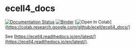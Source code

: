 # ecell4_docs

[![Documentation Status](https://readthedocs.org/projects/ecell4/badge/?version=latest)](https://ecell4.readthedocs.io/en/latest/?badge=latest)
[![Binder](https://mybinder.org/badge_logo.svg)](https://mybinder.org/v2/gh/ecell/ecell4_docs/master)
[![Open In Colab](https://colab.research.google.com/assets/colab-badge.svg)](https://colab.research.google.com/github/ecell/ecell4_docs/]

See [https://ecell4.readthedocs.io/en/latest/](https://ecell4.readthedocs.io/en/latest/).

<!--

![banner](./ecell-logo-with-title.png)

[![Build Status](https://travis-ci.org/ecell/ecell4_docs.svg?branch=master)](https://travis-ci.org/ecell/ecell4_docs)

## Tutorials

Chapter|Title|nbviewer|Open in Colab
---|---|---|---
1|Brief Tour of E-Cell4 Simulations|[![nbviewer](https://img.shields.io/badge/render-nbviewer-orange.svg)](https://nbviewer.jupyter.org/github/ecell/ecell4-docs/blob/master/en/tutorials/tutorial1.ipynb)|[![Open In Colab](https://colab.research.google.com/assets/colab-badge.svg)](https://colab.research.google.com/github/ecell/ecell4-docs/blob/master/en/tutorials/tutorial1.ipynb)
2|How to Build a Model|[![nbviewer](https://img.shields.io/badge/render-nbviewer-orange.svg)](https://nbviewer.jupyter.org/github/ecell/ecell4-docs/blob/master/en/tutorials/tutorial2.ipynb)|[![Open In Colab](https://colab.research.google.com/assets/colab-badge.svg)](https://colab.research.google.com/github/ecell/ecell4-docs/blob/master/en/tutorials/tutorial2.ipynb)
3|How to Setup the Initial Condition|[![nbviewer](https://img.shields.io/badge/render-nbviewer-orange.svg)](https://nbviewer.jupyter.org/github/ecell/ecell4-docs/blob/master/en/tutorials/tutorial3.ipynb)|[![Open In Colab](https://colab.research.google.com/assets/colab-badge.svg)](https://colab.research.google.com/github/ecell/ecell4-docs/blob/master/en/tutorials/tutorial3.ipynb)
4|How to Run a Simulation|[![nbviewer](https://img.shields.io/badge/render-nbviewer-orange.svg)](https://nbviewer.jupyter.org/github/ecell/ecell4-docs/blob/master/en/tutorials/tutorial4.ipynb)|[![Open In Colab](https://colab.research.google.com/assets/colab-badge.svg)](https://colab.research.google.com/github/ecell/ecell4-docs/blob/master/en/tutorials/tutorial4.ipynb)
5|How to Log and Visualize Simulations|[![nbviewer](https://img.shields.io/badge/render-nbviewer-orange.svg)](https://nbviewer.jupyter.org/github/ecell/ecell4-docs/blob/master/en/tutorials/tutorial5.ipynb)|[![Open In Colab](https://colab.research.google.com/assets/colab-badge.svg)](https://colab.research.google.com/github/ecell/ecell4-docs/blob/master/en/tutorials/tutorial5.ipynb)
6|How to Solve ODEs with Rate Law Functions|[![nbviewer](https://img.shields.io/badge/render-nbviewer-orange.svg)](https://nbviewer.jupyter.org/github/ecell/ecell4-docs/blob/master/en/tutorials/tutorial6.ipynb)|[![Open In Colab](https://colab.research.google.com/assets/colab-badge.svg)](https://colab.research.google.com/github/ecell/ecell4-docs/blob/master/en/tutorials/tutorial6.ipynb)
7|Introduction of Rule-based Modeling|[![nbviewer](https://img.shields.io/badge/render-nbviewer-orange.svg)](https://nbviewer.jupyter.org/github/ecell/ecell4-docs/blob/master/en/tutorials/tutorial7.ipynb)|[![Open In Colab](https://colab.research.google.com/assets/colab-badge.svg)](https://colab.research.google.com/github/ecell/ecell4-docs/blob/master/en/tutorials/tutorial7.ipynb)
8|More about 1. Brief Tour of E-Cell4 Simulations|[![nbviewer](https://img.shields.io/badge/render-nbviewer-orange.svg)](https://nbviewer.jupyter.org/github/ecell/ecell4-docs/blob/master/en/tutorials/tutorial8.ipynb)|[![Open In Colab](https://colab.research.google.com/assets/colab-badge.svg)](https://colab.research.google.com/github/ecell/ecell4-docs/blob/master/en/tutorials/tutorial8.ipynb)
9|Spatial Gillespie Method|[![nbviewer](https://img.shields.io/badge/render-nbviewer-orange.svg)](https://nbviewer.jupyter.org/github/ecell/ecell4-docs/blob/master/en/tutorials/tutorial9.ipynb)|[![Open In Colab](https://colab.research.google.com/assets/colab-badge.svg)](https://colab.research.google.com/github/ecell/ecell4-docs/blob/master/en/tutorials/tutorial9.ipynb)
10|Spatiocyte Simulations at Single-Molecule Resolution|[![nbviewer](https://img.shields.io/badge/render-nbviewer-orange.svg)](https://nbviewer.jupyter.org/github/ecell/ecell4-docs/blob/master/en/tutorials/tutorial10.ipynb)|[![Open In Colab](https://colab.research.google.com/assets/colab-badge.svg)](https://colab.research.google.com/github/ecell/ecell4-docs/blob/master/en/tutorials/tutorial10.ipynb)

## Examples
Title|nbviewer|Open in Colab
---|---|---
Attractors|[![nbviewer](https://img.shields.io/badge/render-nbviewer-orange.svg)](https://nbviewer.jupyter.org/github/ecell/ecell4-docs/blob/master/en/examples/example1.ipynb)|[![Open In Colab](https://colab.research.google.com/assets/colab-badge.svg)](https://colab.research.google.com/github/ecell/ecell4-docs/blob/master/en/examples/example1.ipynb)
Drosophila Circadian Clock|[![nbviewer](https://img.shields.io/badge/render-nbviewer-orange.svg)](https://nbviewer.jupyter.org/github/ecell/ecell4-docs/blob/master/en/examples/example2.ipynb)|[![Open In Colab](https://colab.research.google.com/assets/colab-badge.svg)](https://colab.research.google.com/github/ecell/ecell4-docs/blob/master/en/examples/example2.ipynb)
Dual Phosphorylation Cycle|[![nbviewer](https://img.shields.io/badge/render-nbviewer-orange.svg)](https://nbviewer.jupyter.org/github/ecell/ecell4-docs/blob/master/en/examples/example3.ipynb)|[![Open In Colab](https://colab.research.google.com/assets/colab-badge.svg)](https://colab.research.google.com/github/ecell/ecell4-docs/blob/master/en/examples/example3.ipynb)
Simple EGFR model|[![nbviewer](https://img.shields.io/badge/render-nbviewer-orange.svg)](https://nbviewer.jupyter.org/github/ecell/ecell4-docs/blob/master/en/examples/example4.ipynb)|[![Open In Colab](https://colab.research.google.com/assets/colab-badge.svg)](https://colab.research.google.com/github/ecell/ecell4-docs/blob/master/en/examples/example4.ipynb)
A Simple Model of the Glycolysis of Human Erythrocytes|[![nbviewer](https://img.shields.io/badge/render-nbviewer-orange.svg)](https://nbviewer.jupyter.org/github/ecell/ecell4-docs/blob/master/en/examples/example5.ipynb)|[![Open In Colab](https://colab.research.google.com/assets/colab-badge.svg)](https://colab.research.google.com/github/ecell/ecell4-docs/blob/master/en/examples/example5.ipynb)
Hodgkin-Huxley Model|[![nbviewer](https://img.shields.io/badge/render-nbviewer-orange.svg)](https://nbviewer.jupyter.org/github/ecell/ecell4-docs/blob/master/en/examples/example6.ipynb)|[![Open In Colab](https://colab.research.google.com/assets/colab-badge.svg)](https://colab.research.google.com/github/ecell/ecell4-docs/blob/master/en/examples/example6.ipynb)
Lotka-Volterra 2D|[![nbviewer](https://img.shields.io/badge/render-nbviewer-orange.svg)](https://nbviewer.jupyter.org/github/ecell/ecell4-docs/blob/master/en/examples/example7.ipynb)|[![Open In Colab](https://colab.research.google.com/assets/colab-badge.svg)](https://colab.research.google.com/github/ecell/ecell4-docs/blob/master/en/examples/example7.ipynb)
MinDE System with Mesoscopic Simulator|[![nbviewer](https://img.shields.io/badge/render-nbviewer-orange.svg)](https://nbviewer.jupyter.org/github/ecell/ecell4-docs/blob/master/en/examples/example8.ipynb)|[![Open In Colab](https://colab.research.google.com/assets/colab-badge.svg)](https://colab.research.google.com/github/ecell/ecell4-docs/blob/master/en/examples/example8.ipynb)
MinDE System with Spatiocyte Simulator|[![nbviewer](https://img.shields.io/badge/render-nbviewer-orange.svg)](https://nbviewer.jupyter.org/github/ecell/ecell4-docs/blob/master/en/examples/example9.ipynb)|[![Open In Colab](https://colab.research.google.com/assets/colab-badge.svg)](https://colab.research.google.com/github/ecell/ecell4-docs/blob/master/en/examples/example9.ipynb)
Simple Equilibrium|[![nbviewer](https://img.shields.io/badge/render-nbviewer-orange.svg)](https://nbviewer.jupyter.org/github/ecell/ecell4-docs/blob/master/en/examples/example10.ipynb)|[![Open In Colab](https://colab.research.google.com/assets/colab-badge.svg)](https://colab.research.google.com/github/ecell/ecell4-docs/blob/master/en/examples/example10.ipynb)
Tyson1991|[![nbviewer](https://img.shields.io/badge/render-nbviewer-orange.svg)](https://nbviewer.jupyter.org/github/ecell/ecell4-docs/blob/master/en/examples/example11.ipynb)|[![Open In Colab](https://colab.research.google.com/assets/colab-badge.svg)](https://colab.research.google.com/github/ecell/ecell4-docs/blob/master/en/examples/example11.ipynb)

How to use the unit system|[![nbviewer](https://img.shields.io/badge/render-nbviewer-orange.svg)](https://nbviewer.jupyter.org/github/ecell/ecell4-docs/blob/master/en/examples/example12.ipynb)|[![Open In Colab](https://colab.research.google.com/assets/colab-badge.svg)](https://colab.research.google.com/github/ecell/ecell4-docs/blob/master/en/examples/example12.ipynb)

-->
